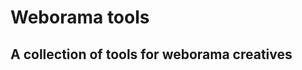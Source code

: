 Weborama tools
==============

A collection of tools for weborama creatives
--------------------------------------------
